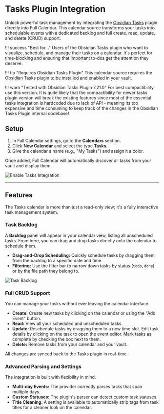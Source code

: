 # Tasks Plugin Integration

Unlock powerful task management by integrating the [Obsidian Tasks](https://github.com/obsidian-tasks-group/obsidian-tasks) plugin directly into Full Calendar. This calendar source transforms your tasks into schedulable events with a dedicated backlog and full create, read, update, and delete (CRUD) support.

!!! success "Best for..."
    Users of the Obsidian Tasks plugin who want to visualize, schedule, and manage their tasks on a calendar. It's perfect for time-blocking and ensuring that important to-dos get the attention they deserve.

!!! tip "Requires Obsidian Tasks Plugin"
    This calendar source requires the [Obsidian Tasks](https://github.com/obsidian-tasks-group/obsidian-tasks) plugin to be installed and enabled in your vault.

!!! warn "Tested with Obsidian Tasks Plugin 7.21.0"
    For best compactibility use this version. It is quite likely that the compactibility for newer tasks plugin version will break the existing features since most of the essential tasks integration is hardcoded due to lack of API - meaning its too expensive and time consuming to keep track of the changes in the Obsidian Tasks Plugin internal codebase!

## Setup

1.  In Full Calendar settings, go to the **Calendars** section.
2.  Click **New Calendar** and select the type **Tasks**.
3.  Give the calendar a name (e.g., "My Tasks") and assign it a color.

Once added, Full Calendar will automatically discover all tasks from your vault and display them.

![Enable Tasks Integration](../assets/tasks-integration.gif)

---

## Features

The Tasks calendar is more than just a read-only view; it's a fully interactive task management system.

### Task Backlog

A **Backlog** panel will appear in your calendar view, listing all unscheduled tasks. From here, you can drag and drop tasks directly onto the calendar to schedule them.

-   **Drag-and-Drop Scheduling:** Quickly schedule tasks by dragging them from the backlog to a specific date and time.
-   **Filtering:** Use the filter bar to narrow down tasks by status (`todo`, `done`) or by the file path they belong to.

![Task Backlog](../assets/task-backlog.gif)

### Full CRUD Support

You can manage your tasks without ever leaving the calendar interface.

-   **Create:** Create new tasks by clicking on the calendar or using the "Add Event" button.
-   **Read:** View all your scheduled and unscheduled tasks.
-   **Update:** Reschedule tasks by dragging them to a new time slot. Edit task details by clicking on the task to open the event editor. Mark tasks as complete by checking the box next to them.
-   **Delete:** Remove tasks from your calendar and your vault.

All changes are synced back to the Tasks plugin in real-time.

### Advanced Parsing and Settings

The integration is built with flexibility in mind.

-   **Multi-day Events:** The provider correctly parses tasks that span multiple days.
-   **Custom Statuses:** The plugin's parser can detect custom task statuses.
-   **Title Cleaning:** A setting is available to automatically strip tags from task titles for a cleaner look on the calendar.
